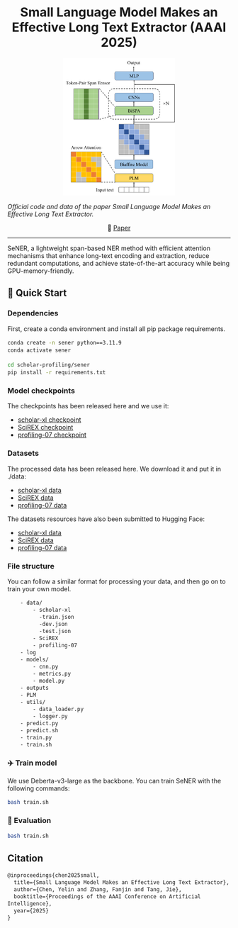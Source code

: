 <div align="center">

# Small Language Model Makes an Effective Long Text Extractor (AAAI 2025)

</div>


<div align="center">
    <img src=assets/sener.png width=50% />
</div>

*Official code and data of the paper Small Language Model Makes an Effective Long Text Extractor.*

<p align="center">
   📃 <a href="https://arxiv.org/pdf/2502.07286" target="_blank"> Paper </a> 
</p>

***

SeNER, a lightweight span-based NER method with efficient attention mechanisms that enhance long-text encoding and extraction, reduce redundant computations, and achieve state-of-the-art accuracy while being GPU-memory-friendly. 

## 🚀 Quick Start

### Dependencies

First, create a conda environment and install all pip package requirements.

```bash
conda create -n sener python==3.11.9
conda activate sener

cd scholar-profiling/sener
pip install -r requirements.txt
```

### Model checkpoints

The checkpoints has been released here and we use it:

- [scholar-xl checkpoint](https://drive.google.com/file/d/1EZAp5N--a5aWvxL_dGIGnRoG9TSSpyyB/view?usp=sharing)
- [SciREX checkpoint](https://drive.google.com/file/d/1f4GHfMxw0yESEKoz1R2Nr0QAzpbZwFgo/view?usp=sharing)
- [profiling-07 checkpoint](https://drive.google.com/file/d/1w3YiRi_g6UgLPey6CCEgv_fdRZR_P9YH/view?usp=sharing)

### Datasets

The processed data has been released here. We download it and put it in ./data:

- [scholar-xl data](./data/scholar-xl)
- [SciREX data](./data/SciREX)
- [profiling-07 data](./data/profiling-07)

The datasets resources have also been submitted to Hugging Face:

- [scholar-xl data](https://huggingface.co/datasets/QAQ123/Scholar-XL/tree/main)
- [SciREX data](https://huggingface.co/datasets/QAQ123/SciREX/tree/main)
- [profiling-07 data](https://huggingface.co/datasets/QAQ123/Profiling-07/tree/main)

### File structure

You can follow a similar format for processing your data, and then go on to train your own model.

```tree
    - data/
        - scholar-xl
          -train.json
          -dev.json
          -test.json
        - SciREX
        - profiling-07
    - log
    - models/
        - cnn.py
        - metrics.py
        - model.py
    - outputs
    - PLM
    - utils/
        - data_loader.py
        - logger.py
    - predict.py
    - predict.sh
    - train.py
    - train.sh  

```

### ✈️ Train model

We use Deberta-v3-large as the backbone. You can train SeNER with the following commands:

```bash
bash train.sh
```

### 🛜 Evaluation

```bash
bash train.sh
```

## Citation
```
@inproceedings{chen2025small,
  title={Small Language Model Makes an Effective Long Text Extractor},
  author={Chen, Yelin and Zhang, Fanjin and Tang, Jie},
  booktitle={Proceedings of the AAAI Conference on Artificial Intelligence},
  year={2025}
}
```
